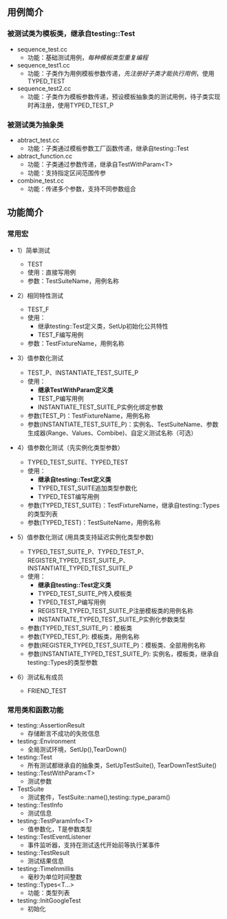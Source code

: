 ## 用例简介

### 被测试类为模板类，继承自testing::Test

- sequence_test.cc
  - 功能：基础测试用例，*每种模板类型重复编程*
- sequence_test1.cc
  - 功能：子类作为用例模板参数传递，*先注册好子类才能执行用例*，使用TYPED_TEST
- sequence_test2.cc
  - 功能：子类作为模板参数传递，预设模板抽象类的测试用例，待子类实现时再注册，使用TYPED_TEST_P

### 被测试类为抽象类

- abtract_test.cc
  - 功能：子类通过模板参数工厂函数传递，继承自testing::Test
- abtract_function.cc
  - 功能：子类通过参数传递，继承自TestWithParam\<T\>
  - 功能：支持指定区间范围传参
- combine_test.cc
  - 功能：传递多个参数，支持不同参数组合

## 功能简介

### 常用宏

- 1）简单测试
  - TEST
  - 使用：直接写用例
  - 参数：TestSuiteName，用例名称

- 2）相同特性测试
  - TEST_F
  - 使用：
    - 继承testing::Test定义类，SetUp初始化公共特性
    - TEST_F编写用例
  - 参数：TestFixtureName，用例名称

- 3）值参数化测试
  - TEST_P、INSTANTIATE_TEST_SUITE_P
  - 使用：
    - **继承TestWithParam定义类**
    - TEST_P编写用例
    - INSTANTIATE_TEST_SUITE_P实例化绑定参数
  - 参数(TEST_P)：TestFixtureName，用例名称
  - 参数(INSTANTIATE_TEST_SUITE_P)：实例名、TestSuiteName、参数生成器(Range、Values、Combibe)、自定义测试名称（可选）

- 4）值参数化测试（先实例化类型参数）
  - TYPED_TEST_SUITE、TYPED_TEST
  - 使用：
    - **继承自testing::Test定义类**
    - TYPED_TEST_SUITE追加类型参数化
    - TYPED_TEST编写用例
  - 参数(TYPED_TEST_SUITE)：TestFixtureName，继承自testing::Types的类型列表
  - 参数(TYPED_TEST)：TestSuiteName，用例名称

- 5）值参数化测试 (用具类支持延迟实例化类型参数)
  - TYPED_TEST_SUITE_P、TYPED_TEST_P、REGISTER_TYPED_TEST_SUITE_P、INSTANTIATE_TYPED_TEST_SUITE_P
  - 使用：
    - **继承自testing::Test定义类**
    - TYPED_TEST_SUITE_P传入模板类
    - TYPED_TEST_P编写用例
    - REGISTER_TYPED_TEST_SUITE_P注册模板类的用例名称
    - INSTANTIATE_TYPED_TEST_SUITE_P实例化参数类型
  - 参数(TYPED_TEST_SUITE_P)：模板类
  - 参数(TYPED_TEST_P): 模板类，用例名称
  - 参数(REGISTER_TYPED_TEST_SUITE_P)：模板类、全部用例名称
  - 参数(INSTANTIATE_TYPED_TEST_SUITE_P): 实例名，模板类，继承自testing::Types的类型参数

- 6）测试私有成员
  - FRIEND_TEST

### 常用类和函数功能

- testing::AssertionResult
  - 存储断言不成功的失败信息
- testing::Environment
  - 全局测试环境，SetUp(),TearDown()
- testing::Test
  - 所有测试都继承自的抽象类，SetUpTestSuite(), TearDownTestSuite()
- testing::TestWithParam\<T\>
  - 测试参数
- TestSuite
  - 测试套件，TestSuite::name(),testing::type_param()
- testing::TestInfo
  - 测试信息
- testing::TestParamInfo\<T\>
  - 值参数化，T是参数类型
- testing::TestEventListener
  - 事件监听器，支持在测试迭代开始前等执行某事件
- testing::TestResult
  - 测试结果信息
- testing::TimeInmillis
  - 毫秒为单位时间整数
- testing::Types\<T...\>
  - 功能：类型列表
- testing::InitGoogleTest
  - 初始化
